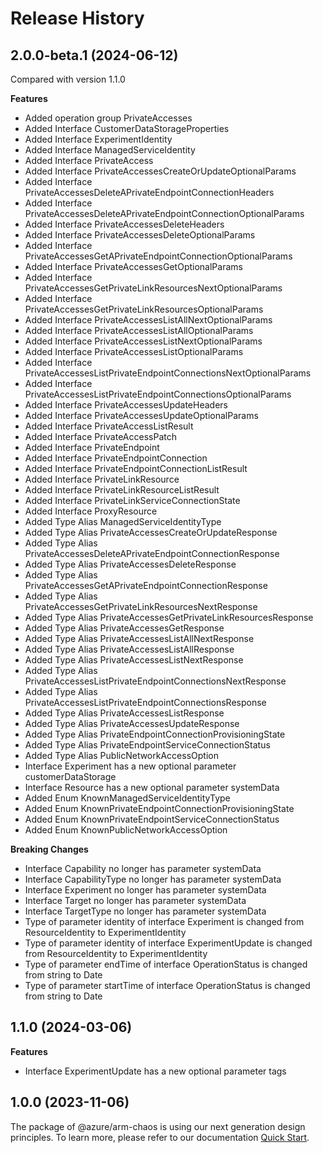 # Release History
    
## 2.0.0-beta.1 (2024-06-12)
Compared with version 1.1.0
    
**Features**

  - Added operation group PrivateAccesses
  - Added Interface CustomerDataStorageProperties
  - Added Interface ExperimentIdentity
  - Added Interface ManagedServiceIdentity
  - Added Interface PrivateAccess
  - Added Interface PrivateAccessesCreateOrUpdateOptionalParams
  - Added Interface PrivateAccessesDeleteAPrivateEndpointConnectionHeaders
  - Added Interface PrivateAccessesDeleteAPrivateEndpointConnectionOptionalParams
  - Added Interface PrivateAccessesDeleteHeaders
  - Added Interface PrivateAccessesDeleteOptionalParams
  - Added Interface PrivateAccessesGetAPrivateEndpointConnectionOptionalParams
  - Added Interface PrivateAccessesGetOptionalParams
  - Added Interface PrivateAccessesGetPrivateLinkResourcesNextOptionalParams
  - Added Interface PrivateAccessesGetPrivateLinkResourcesOptionalParams
  - Added Interface PrivateAccessesListAllNextOptionalParams
  - Added Interface PrivateAccessesListAllOptionalParams
  - Added Interface PrivateAccessesListNextOptionalParams
  - Added Interface PrivateAccessesListOptionalParams
  - Added Interface PrivateAccessesListPrivateEndpointConnectionsNextOptionalParams
  - Added Interface PrivateAccessesListPrivateEndpointConnectionsOptionalParams
  - Added Interface PrivateAccessesUpdateHeaders
  - Added Interface PrivateAccessesUpdateOptionalParams
  - Added Interface PrivateAccessListResult
  - Added Interface PrivateAccessPatch
  - Added Interface PrivateEndpoint
  - Added Interface PrivateEndpointConnection
  - Added Interface PrivateEndpointConnectionListResult
  - Added Interface PrivateLinkResource
  - Added Interface PrivateLinkResourceListResult
  - Added Interface PrivateLinkServiceConnectionState
  - Added Interface ProxyResource
  - Added Type Alias ManagedServiceIdentityType
  - Added Type Alias PrivateAccessesCreateOrUpdateResponse
  - Added Type Alias PrivateAccessesDeleteAPrivateEndpointConnectionResponse
  - Added Type Alias PrivateAccessesDeleteResponse
  - Added Type Alias PrivateAccessesGetAPrivateEndpointConnectionResponse
  - Added Type Alias PrivateAccessesGetPrivateLinkResourcesNextResponse
  - Added Type Alias PrivateAccessesGetPrivateLinkResourcesResponse
  - Added Type Alias PrivateAccessesGetResponse
  - Added Type Alias PrivateAccessesListAllNextResponse
  - Added Type Alias PrivateAccessesListAllResponse
  - Added Type Alias PrivateAccessesListNextResponse
  - Added Type Alias PrivateAccessesListPrivateEndpointConnectionsNextResponse
  - Added Type Alias PrivateAccessesListPrivateEndpointConnectionsResponse
  - Added Type Alias PrivateAccessesListResponse
  - Added Type Alias PrivateAccessesUpdateResponse
  - Added Type Alias PrivateEndpointConnectionProvisioningState
  - Added Type Alias PrivateEndpointServiceConnectionStatus
  - Added Type Alias PublicNetworkAccessOption
  - Interface Experiment has a new optional parameter customerDataStorage
  - Interface Resource has a new optional parameter systemData
  - Added Enum KnownManagedServiceIdentityType
  - Added Enum KnownPrivateEndpointConnectionProvisioningState
  - Added Enum KnownPrivateEndpointServiceConnectionStatus
  - Added Enum KnownPublicNetworkAccessOption

**Breaking Changes**

  - Interface Capability no longer has parameter systemData
  - Interface CapabilityType no longer has parameter systemData
  - Interface Experiment no longer has parameter systemData
  - Interface Target no longer has parameter systemData
  - Interface TargetType no longer has parameter systemData
  - Type of parameter identity of interface Experiment is changed from ResourceIdentity to ExperimentIdentity
  - Type of parameter identity of interface ExperimentUpdate is changed from ResourceIdentity to ExperimentIdentity
  - Type of parameter endTime of interface OperationStatus is changed from string to Date
  - Type of parameter startTime of interface OperationStatus is changed from string to Date
    
    
## 1.1.0 (2024-03-06)
    
**Features**

  - Interface ExperimentUpdate has a new optional parameter tags
    
    
## 1.0.0 (2023-11-06)

The package of @azure/arm-chaos is using our next generation design principles. To learn more, please refer to our documentation [Quick Start](https://aka.ms/azsdk/js/mgmt/quickstart).
